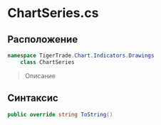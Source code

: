 
# ChartSeries.cs
## Расположение
```csharp
namespace TigerTrade.Chart.Indicators.Drawings  
    class ChartSeries
```

> Описание

## Синтаксис
```csharp
public override string ToString()
```
